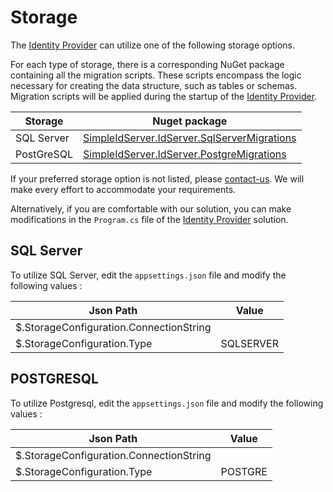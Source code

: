 # Storage

The [Identity Provider](../glossary) can utilize one of the following storage options.

For each type of storage, there is a corresponding NuGet package containing all the migration scripts. These scripts encompass the logic necessary for creating the data structure, such as tables or schemas. Migration scripts will be applied during the startup of the [Identity Provider](../glossary).

| Storage    | Nuget package                                                                                                              |
| ---------  | -------------------------------------------------------------------------------------------------------------------------- |
| SQL Server | [SimpleIdServer.IdServer.SqlServerMigrations](https://www.nuget.org/packages/SimpleIdServer.IdServer.SqlServerMigrations)  |
| PostGreSQL | [SimpleIdServer.IdServer.PostgreMigrations](https://www.nuget.org/packages/SimpleIdServer.IdServer.PostgreMigrations)                                                                              |

If your preferred storage option is not listed, please [contact-us](../contactus). We will make every effort to accommodate your requirements.

Alternatively, if you are comfortable with our solution, you can make modifications in the `Program.cs` file of the [Identity Provider](../glossary) solution.

## SQL Server

To utilize SQL Server, edit the `appsettings.json` file and modify the following values :

| Json Path                               | Value         |
| --------------------------------------- | ------------- |
| $.StorageConfiguration.ConnectionString |               |
| $.StorageConfiguration.Type             | SQLSERVER     |

## POSTGRESQL

To utilize Postgresql, edit the `appsettings.json` file and modify the following values :

| Json Path                               | Value         |
| --------------------------------------- | ------------- |
| $.StorageConfiguration.ConnectionString |               |
| $.StorageConfiguration.Type             | POSTGRE       |
